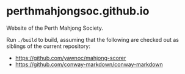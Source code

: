 # perthmahjongsoc.github.io

Website of the Perth Mahjong Society.

Run `./build` to build, assuming that the following are checked out
as siblings of the current repository:

- <https://github.com/yawnoc/mahjong-scorer>
- <https://github.com/conway-markdown/conway-markdown>
